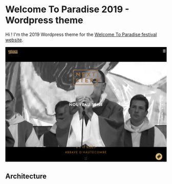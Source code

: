 Welcome To Paradise 2019 - Wordpress theme
===

Hi ! I'm the 2019 Wordpress theme for the [Welcome To Paradise festival website](https://www.welcometoparadise.fr).

![Image of WTP](./screenshot.png)

Architecture
---------------

